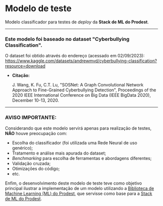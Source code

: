 # Modelo de teste

Modelo classificador para testes de *deploy* da **Stack de ML do Prodest**.

---


### Este modelo foi baseado no dataset "Cyberbullying Classification".
O dataset foi obtido através do endereço (acessado em 02/09/2023): https://www.kaggle.com/datasets/andrewmvd/cyberbullying-classification?resource=download

- **Citação:**

    J. Wang, K. Fu, C.T. Lu, "SOSNet: A Graph Convolutional Network Approach to Fine-Grained Cyberbullying Detection", Proceedings of the 2020 IEEE International Conference on Big Data (IEEE BigData 2020), December 10-13, 2020.

---
### AVISO IMPORTANTE: 
Considerando que este modelo servirá apenas para realização de testes, **NÃO** houve preocupação com:

- Escolha do classificador (foi utilizada uma Rede Neural de uso genérico);
- Tratamento e análise mais apurada do dataset;
- *Benchmarking* para escolha de ferramentas e abordagens diferentes;
- Validação cruzada;
- Otimizações do código;
- etc.

Enfim, o desenvolvimento deste modelo de teste teve como objetivo principal ilustrar a implementação de um modelo 
utilizando a [Biblioteca de Machine Learning (ML) do Prodest](https://github.com/prodest/mllibprodest), que servisse como
base para a [Stack de ML do Prodest](https://github.com/prodest/prodest-ml-stack).